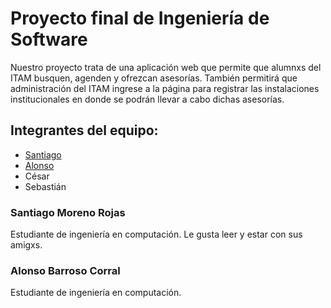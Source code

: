 # Proyecto final de Ingeniería de Software
Nuestro proyecto trata de una aplicación web que permite que alumnxs del ITAM busquen, agenden y ofrezcan asesorías. También permitirá que administración del ITAM ingrese a la página para registrar las instalaciones institucionales en donde se podrán llevar a cabo dichas asesorías. 

## Integrantes del equipo:
- [Santiago](https://github.com/chimchars/ingsoft#Santiago-Moreno-Rojas)
- [Alonso](https://github.com/chimchars/ingsoft#Alonso-Barroso-Corral)
- César
- Sebastián

### Santiago Moreno Rojas 
Estudiante de ingeniería en computación. Le gusta leer y estar con sus amigxs.


### Alonso Barroso Corral
Estudiante de ingeniería en computación.
